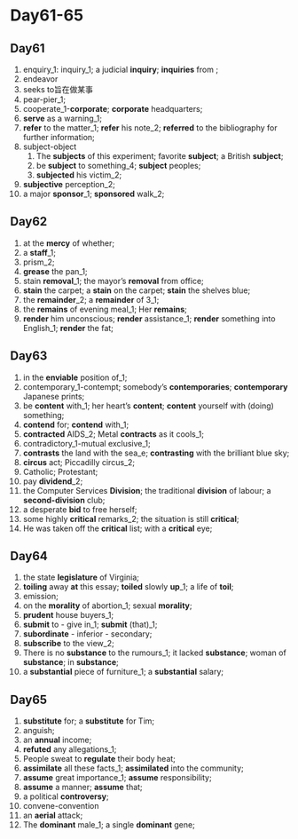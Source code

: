 # Day61-65

## Day61

1. enquiry_1: inquiry_1; a judicial **inquiry**; **inquiries** from ;
2. endeavor
3. seeks to旨在做某事
4. pear-pier_1;
5. cooperate_1-**corporate**; **corporate** headquarters;
6. **serve** as a warning_1;
7. **refer** to the matter_1; **refer** his note_2; **referred** to the bibliography for further information;
8. subject-object
   1. The **subjects** of this experiment; favorite **subject**; a British **subject**;
   2. be **subject** to something_4; **subject** peoples;
   3. **subjected** his victim_2;
9. **subjective** perception_2;
10. a major **sponsor**_1;  **sponsored** walk_2;

## Day62

1. at the **mercy** of whether;
2. a **staff**_1;
3. prism_2;
4. **grease** the pan_1;
5. stain **removal**_1; the mayor’s **removal** from office;
6. **stain** the carpet; a **stain** on the carpet; **stain** the shelves blue;
7. the **remainder**_2; a **remainder** of 3_1;
8. the **remains** of evening meal_1; Her **remains**;
9. **render** him unconscious; **render** assistance_1; **render** something into English_1; **render** the fat;

## Day63

1. in the **enviable** position of_1;
2. contemporary_1-contempt; somebody’s **contemporaries**; **contemporary** Japanese prints;
3. be **content** with_1; her heart’s **content**; **content** yourself with (doing) something;
4. **contend** for; **contend** with_1;
5. **contracted** AIDS_2; Metal **contracts** as it cools_1;
6. contradictory_1-mutual exclusive_1;
7. **contrasts** the land with the sea_e; **contrasting** with the brilliant blue sky;
8. **circus** act; Piccadilly circus_2;
9. Catholic; Protestant;
10. pay **dividend**_2;
11. the Computer Services **Division**; the traditional **division** of labour; a **second-division** club;
12. a desperate **bid** to free herself;
13. some highly **critical** remarks_2; the situation is still **critical**;
14. He was taken off the **critical** list; with a **critical** eye;

## Day64

1. the state **legislature** of Virginia;
2. **toiling** away **at** this essay;  **toiled** slowly **up**_1; a life of **toil**;
3. emission;
4. on the **morality** of abortion_1; sexual **morality**;
5. **prudent** house buyers_1;
6. **submit** to - give in_1; **submit** (that)_1;
7. **subordinate** - inferior - secondary;
8. **subscribe** to the view_2;
9. There is no **substance** to the rumours_1; it lacked **substance**; woman of **substance**; in **substance**;
10. a **substantial** piece of furniture_1; a **substantial** salary;

## Day65

1. **substitute** for; a **substitute** for Tim;
2. anguish;
3. an **annual** income;
4. **refuted** any allegations_1;
5. People sweat to **regulate** their body heat;
6. **assimilate** all these facts_1; **assimilated** into the community;
7. **assume** great importance_1; **assume** responsibility;
8. **assume** a manner; **assume** that;
9. a political **controversy**;
10. convene-convention
11. an **aerial** attack;
12. The **dominant** male_1; a single **dominant** gene;

